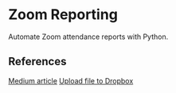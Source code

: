 # Zoom Reporting
Automate Zoom attendance reports with Python.


## References
[Medium article][1]
[Upload file to Dropbox][2]


[1]: https://medium.com/swlh/how-i-automate-my-church-organisations-zoom-meeting-attendance-reporting-with-python-419dfe7da58c
[2]: https://stackoverflow.com/questions/23894221/upload-file-to-my-dropbox-from-python-script
